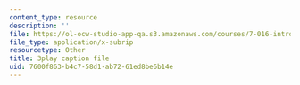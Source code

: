 ```yaml
---
content_type: resource
description: ''
file: https://ol-ocw-studio-app-qa.s3.amazonaws.com/courses/7-016-introductory-biology-fall-2018/7600f863b4c758d1ab7261ed8be6b14e_8jLy33vbtYM.vtt
file_type: application/x-subrip
resourcetype: Other
title: 3play caption file
uid: 7600f863-b4c7-58d1-ab72-61ed8be6b14e
---
```

